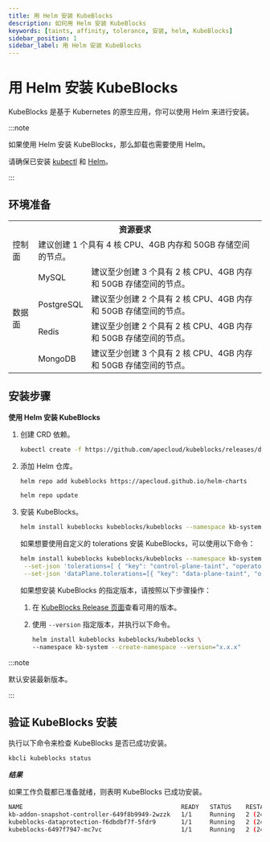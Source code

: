 ```yaml
---
title: 用 Helm 安装 KubeBlocks
description: 如何用 Helm 安装 KubeBlocks
keywords: [taints, affinity, tolerance, 安装, helm, KubeBlocks]
sidebar_position: 1
sidebar_label: 用 Helm 安装 KubeBlocks
---
```


# 用 Helm 安装 KubeBlocks

KubeBlocks 是基于 Kubernetes 的原生应用，你可以使用 Helm 来进行安装。

:::note

如果使用 Helm 安装 KubeBlocks，那么卸载也需要使用 Helm。

请确保已安装 [kubectl](https://kubernetes.io/zh-cn/docs/tasks/tools/) 和 [Helm](https://helm.sh/zh/docs/intro/install/)。

:::

## 环境准备

<table>
    <tr>
        <th colspan="3">资源要求</th>
    </tr >
    <tr>
        <td >控制面</td>
        <td colspan="2">建议创建 1 个具有 4 核 CPU、4GB 内存和 50GB 存储空间的节点。</td>
    </tr >
    <tr >
        <td rowspan="4">数据面</td>
        <td> MySQL </td>
        <td>建议至少创建 3 个具有 2 核 CPU、4GB 内存和 50GB 存储空间的节点。 </td>
    </tr>
    <tr>
        <td> PostgreSQL </td>
        <td>建议至少创建 2 个具有 2 核 CPU、4GB 内存和 50GB 存储空间的节点。</td>
    </tr>
    <tr>
        <td> Redis </td>
        <td>建议至少创建 2 个具有 2 核 CPU、4GB 内存和 50GB 存储空间的节点。</td>
    </tr>
    <tr>
        <td> MongoDB </td>
        <td>建议至少创建 3 个具有 2 核 CPU、4GB 内存和 50GB 存储空间的节点。</td>
    </tr>
</table>

## 安装步骤

**使用 Helm 安装 KubeBlocks**

1. 创建 CRD 依赖。

   ```bash
   kubectl create -f https://github.com/apecloud/kubeblocks/releases/download/v0.8.1/kubeblocks_crds.yaml
   ```

2. 添加 Helm 仓库。

   ```bash
   helm repo add kubeblocks https://apecloud.github.io/helm-charts
   
   helm repo update
   ```

3. 安装 KubeBlocks。

   ```bash
   helm install kubeblocks kubeblocks/kubeblocks --namespace kb-system --create-namespace
   ```

   如果想要使用自定义的 tolerations 安装 KubeBlocks，可以使用以下命令：

   ```bash
   helm install kubeblocks kubeblocks/kubeblocks --namespace kb-system --create-namespace \
    --set-json 'tolerations=[ { "key": "control-plane-taint", "operator": "Equal", "effect": "NoSchedule", "value": "true" } ]' \
    --set-json 'dataPlane.tolerations=[{ "key": "data-plane-taint", "operator": "Equal", "effect": "NoSchedule", "value": "true"    }]'
   ```

   如果想安装 KubeBlocks 的指定版本，请按照以下步骤操作：

     1. 在 [KubeBlocks Release 页面](https://github.com/apecloud/kubeblocks/releases/)查看可用的版本。
     2. 使用 `--version` 指定版本，并执行以下命令。


         ```bash
         helm install kubeblocks kubeblocks/kubeblocks \
         --namespace kb-system --create-namespace --version="x.x.x"
         ```

:::note

默认安装最新版本。

:::

## 验证 KubeBlocks 安装

执行以下命令来检查 KubeBlocks 是否已成功安装。

```bash
kbcli kubeblocks status
```

***结果***

如果工作负载都已准备就绪，则表明 KubeBlocks 已成功安装。

```bash
NAME                                            READY   STATUS    RESTARTS      AGE
kb-addon-snapshot-controller-649f8b9949-2wzzk   1/1     Running   2 (24m ago)   147d
kubeblocks-dataprotection-f6dbdbf7f-5fdr9       1/1     Running   2 (24m ago)   147d
kubeblocks-6497f7947-mc7vc                      1/1     Running   2 (24m ago)   147d
```